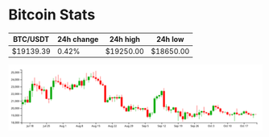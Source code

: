 # Bitcoin Stats

BTC/USDT|24h change|24h high|24h low|
|---|---|---|---|
|$19139.39|0.42%|$19250.00|$18650.00|

<img src="./chart.svg">
